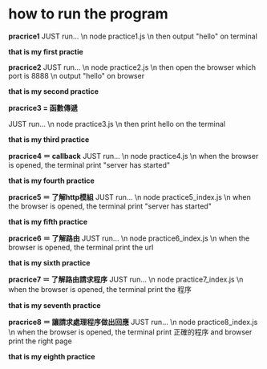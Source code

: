 # how to run the program

**pracrice1**
JUST run...
\n
node practice1.js
\n
then output "hello" on terminal

**that is my first practie**

**pracrice2**
JUST run...
\n
node practice2.js
\n
then open the browser which port is 8888
\n
output "hello" on browser

**that is my second practice**


**pracrice3 = 函數傳遞**

JUST run...
\n
node practice3.js
\n
then print hello on the terminal

**that is my third practice**


**pracrice4 ＝ callback**
JUST run...
\n
node practice4.js
\n
when the browser is opened, the terminal print "server has started"

**that is my fourth practice**


**pracrice5 ＝ 了解http模組**
JUST run...
\n
node practice5_index.js
\n
when the browser is opened, the terminal print "server has started"

**that is my fifth practice**


**pracrice6 ＝ 了解路由**
JUST run...
\n
node practice6_index.js
\n
when the browser is opened, the terminal print the url

**that is my sixth practice**

**pracrice7 ＝ 了解路由請求程序**
JUST run...
\n
node practice7_index.js
\n
when the browser is opened, the terminal print the 程序

**that is my seventh practice**


**pracrice8 ＝ 讓請求處理程序做出回應**
JUST run...
\n
node practice8_index.js
\n
when the browser is opened, the terminal print 正確的程序 and browser print the right page

**that is my eighth practice**
